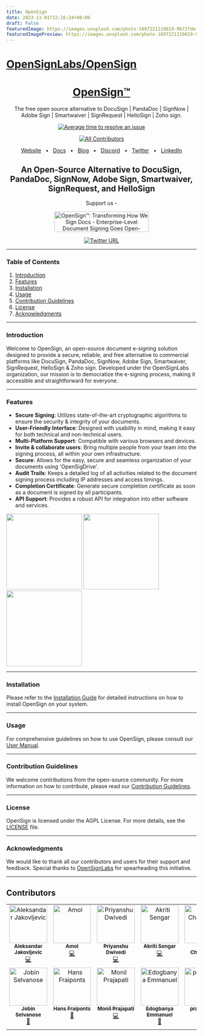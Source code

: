 ```yaml
---
title: OpenSign
date: 2023-11-01T12:16:24+08:00
draft: False
featuredImage: https://images.unsplash.com/photo-1697221119819-9b72fdefb53d?ixid=M3w0NjAwMjJ8MHwxfHJhbmRvbXx8fHx8fHx8fDE2OTg4MTIxMDl8&ixlib=rb-4.0.3
featuredImagePreview: https://images.unsplash.com/photo-1697221119819-9b72fdefb53d?ixid=M3w0NjAwMjJ8MHwxfHJhbmRvbXx8fHx8fHx8fDE2OTg4MTIxMDl8&ixlib=rb-4.0.3
---
```


# [OpenSignLabs/OpenSign](https://github.com/OpenSignLabs/OpenSign)

<h1 align="center"><a href='https://www.opensignlabs.com'>OpenSign™</a></h1>
                    
<div align="center">

The free open source alternative to DocuSign | PandaDoc | SignNow | Adobe Sign | Smartwaiver | SignRequest | HelloSign | Zoho sign.

[![Average time to resolve an issue](http://isitmaintained.com/badge/resolution/opensignlabs/opensign.svg)](http://isitmaintained.com/project/opensignlabs/opensign "Average time to resolve an issue")

[![All Contributors](https://img.shields.io/github/all-contributors/opensignlabs/opensign?color=ee8449&style=flat-square)](#contributors)

<a href="https://www.opensignlabs.com/">Website</a>
  <span>&nbsp;&nbsp;•&nbsp;&nbsp;</span>
  <a href="https://www.opensignlabs.com">Docs</a>
  <span>&nbsp;&nbsp;•&nbsp;&nbsp;</span>
  <a href="https://www.opensignlabs.com/blog">Blog</a>
  <span>&nbsp;&nbsp;•&nbsp;&nbsp;</span>
  <a href="https://discord.com/invite/xe9TDuyAyj">Discord</a>
  <span>&nbsp;&nbsp;•&nbsp;&nbsp;</span>
  <a href="https://twitter.com/opensignlabs">Twitter</a>
  <span>&nbsp;&nbsp;•&nbsp;&nbsp;</span>
  <a href="https://www.linkedin.com/company/opensign%E2%84%A2/about/">LinkedIn</a>


## An Open-Source Alternative to DocuSign, PandaDoc, SignNow, Adobe Sign, Smartwaiver, SignRequest, and HelloSign

Support us -

<a href="https://www.producthunt.com/posts/opensign-transforming-how-we-sign-docs?utm_source=badge-featured&utm_medium=badge&utm_souce=badge-opensign&#0045;transforming&#0045;how&#0045;we&#0045;sign&#0045;docs" target="_blank"><img src="https://api.producthunt.com/widgets/embed-image/v1/featured.svg?post_id=418556&theme=light" alt="OpenSign™&#0058;&#0032;Transforming&#0032;How&#0032;We&#0032;Sign&#0032;Docs - Enterprise&#0045;Level&#0032;Document&#0032;Signing&#0032;Goes&#0032;Open&#0045;Source | Product Hunt" style="width: 250px; height: 54px;" width="250" height="54" /></a>

[![Twitter URL](https://img.shields.io/twitter/url/https/twitter.com/opensignlabs.svg?style=social&label=Follow%20%40opensignlabs)](https://twitter.com/opensignlabs)

---
</div>

### Table of Contents

1. [Introduction](#introduction)
2. [Features](#features)
3. [Installation](#installation)
4. [Usage](#usage)
5. [Contribution Guidelines](#contribution-guidelines)
6. [License](#license)
7. [Acknowledgments](#acknowledgments)

---

### Introduction

Welcome to OpenSign, an open-source document e-signing solution designed to provide a secure, reliable, and free alternative to commercial platforms like DocuSign, PandaDoc, SignNow, Adobe Sign, Smartwaiver, SignRequest, HelloSign & Zoho sign. Developed under the OpenSignLabs organization, our mission is to democratize the e-signing process, making it accessible and straightforward for everyone.

---

### Features

- **Secure Signing**: Utilizes state-of-the-art cryptographic algorithms to ensure the security & integrity of your documents.
- **User-Friendly Interface**: Designed with usability in mind, making it easy for both technical and non-technical users.
- **Multi-Platform Support**: Compatible with various browsers and devices.
- **Invite & collaborate users**: Bring multiple people from your team into the signing process, all within your own infrastructure.
- **Secure**: Allows for the easy, secure and seamless organization of your documents using 'OpenSigDrive'.
- **Audit Trails**: Keeps a detailed log of all activities related to the document signing process including IP addresses and access timings.
- **Completion Certificate**: Generate secure completion certificate as soon as a document is signed by all participants.
- **API Support**: Provides a robust API for integration into other software and services.

<img src=https://github.com/OpenSignLabs/OpenSign/assets/5486116/b37ff443-7099-4273-9aeb-21c46d7154cf height='200'>
<img src=https://github.com/OpenSignLabs/OpenSign/assets/5486116/86db91b7-6c2f-4885-a33c-58f4fd35ec89 height='200'>
<img src=https://github.com/OpenSignLabs/OpenSign/assets/5486116/56835efd-c40e-42de-a206-20202c293876 height='200'>


---

### Installation

Please refer to the [Installation Guide](INSTALLATION.md) for detailed instructions on how to install OpenSign on your system.

---

### Usage

For comprehensive guidelines on how to use OpenSign, please consult our [User Manual](USAGE.md).

---

### Contribution Guidelines

We welcome contributions from the open-source community. For more information on how to contribute, please read our [Contribution Guidelines](CONTRIBUTING.md).

---

### License

OpenSign is licensed under the AGPL License. For more details, see the [LICENSE](LICENSE.md) file.

---

### Acknowledgments

We would like to thank all our contributors and users for their support and feedback. Special thanks to [OpenSignLabs](https://github.com/OpenSignLabs) for spearheading this initiative.

---

## Contributors

<!-- ALL-CONTRIBUTORS-LIST:START - Do not remove or modify this section -->
<!-- prettier-ignore-start -->
<!-- markdownlint-disable -->
<table>
  <tbody>
    <tr>
      <td align="center" valign="top" width="14.28%"><a href="https://aleksandarjakovljevic.com/"><img src="https://avatars.githubusercontent.com/u/2115393?v=4?s=100" width="100px;" alt="Aleksandar Jakovljevic"/><br /><sub><b>Aleksandar Jakovljevic</b></sub></a><br /><a href="#code-ajakov" title="Code">💻</a></td>
      <td align="center" valign="top" width="14.28%"><a href="https://github.com/nxglabs"><img src="https://avatars.githubusercontent.com/u/5486116?v=4?s=100" width="100px;" alt="Amol"/><br /><sub><b>Amol</b></sub></a><br /><a href="#code-nxglabs" title="Code">💻</a></td>
      <td align="center" valign="top" width="14.28%"><a href="https://github.com/BuilderPrid"><img src="https://avatars.githubusercontent.com/u/106882895?v=4?s=100" width="100px;" alt="Priyanshu Dwivedi"/><br /><sub><b>Priyanshu Dwivedi</b></sub></a><br /><a href="#code-BuilderPrid" title="Code">💻</a></td>
      <td align="center" valign="top" width="14.28%"><a href="https://github.com/Tashuuuu"><img src="https://avatars.githubusercontent.com/u/85075827?v=4?s=100" width="100px;" alt="Akriti Sengar"/><br /><sub><b>Akriti Sengar</b></sub></a><br /><a href="#code-Tashuuuu" title="Code">💻</a></td>
      <td align="center" valign="top" width="14.28%"><a href="https://github.com/parthrc"><img src="https://avatars.githubusercontent.com/u/101104958?v=4?s=100" width="100px;" alt="Parth Chawande"/><br /><sub><b>Parth Chawande</b></sub></a><br /><a href="#code-parthrc" title="Code">💻</a></td>
      <td align="center" valign="top" width="14.28%"><a href="https://github.com/Rishabh-git10"><img src="https://avatars.githubusercontent.com/u/107680241?v=4?s=100" width="100px;" alt="Rishabh Dewangan"/><br /><sub><b>Rishabh Dewangan</b></sub></a><br /><a href="#code-Rishabh-git10" title="Code">💻</a></td>
      <td align="center" valign="top" width="14.28%"><a href="https://github.com/LemonDrop847"><img src="https://avatars.githubusercontent.com/u/106615670?v=4?s=100" width="100px;" alt="Nitin Mishra"/><br /><sub><b>Nitin Mishra</b></sub></a><br /><a href="#code-LemonDrop847" title="Code">💻</a></td>
    </tr>
    <tr>
      <td align="center" valign="top" width="14.28%"><a href="http://jobinselvanose.com"><img src="https://avatars.githubusercontent.com/u/63976083?v=4?s=100" width="100px;" alt="Jobin Selvanose"/><br /><sub><b>Jobin Selvanose</b></sub></a><br /><a href="#doc-Jobin-S" title="Documentation">📖</a></td>
      <td align="center" valign="top" width="14.28%"><a href="https://github.com/HansF"><img src="https://avatars.githubusercontent.com/u/1503?v=4?s=100" width="100px;" alt="Hans Fraiponts"/><br /><sub><b>Hans Fraiponts</b></sub></a><br /><a href="#doc-HansF" title="Documentation">📖</a></td>
      <td align="center" valign="top" width="14.28%"><a href="http://linktr.ee/monilprajapati"><img src="https://avatars.githubusercontent.com/u/99136041?v=4?s=100" width="100px;" alt="Monil Prajapati"/><br /><sub><b>Monil Prajapati</b></sub></a><br /><a href="#code-Monilprajapati" title="Code">💻</a></td>
      <td align="center" valign="top" width="14.28%"><a href="https://emm-dev0.github.io/portfolio/"><img src="https://avatars.githubusercontent.com/u/97445413?v=4?s=100" width="100px;" alt="Edogbanya Emmanuel"/><br /><sub><b>Edogbanya Emmanuel</b></sub></a><br /><a href="#bug-Emm-dev0" title="Bug reports">🐛</a></td>
      <td align="center" valign="top" width="14.28%"><a href="https://github.com/pranav514"><img src="https://avatars.githubusercontent.com/u/76992202?v=4?s=100" width="100px;" alt="pranav514"/><br /><sub><b>pranav514</b></sub></a><br /><a href="#code-pranav514" title="Code">💻</a></td>
      <td align="center" valign="top" width="14.28%"><a href="https://github.com/arianxq"><img src="https://avatars.githubusercontent.com/u/122199576?v=4?s=100" width="100px;" alt="Aria"/><br /><sub><b>Aria</b></sub></a><br /><a href="#code-arianxq" title="Code">💻</a></td>
      <td align="center" valign="top" width="14.28%"><a href="https://github.com/SoumyadiptoPal"><img src="https://avatars.githubusercontent.com/u/119007659?v=4?s=100" width="100px;" alt="Soumyadipto Pal"/><br /><sub><b>Soumyadipto Pal</b></sub></a><br /><a href="#code-SoumyadiptoPal" title="Code">💻</a></td>
    </tr>
  </tbody>
</table>

<!-- markdownlint-restore -->
<!-- prettier-ignore-end -->

<!-- ALL-CONTRIBUTORS-LIST:END -->

